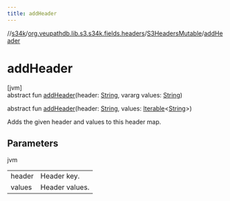 ```yaml
---
title: addHeader
---
```

//[s34k](../../../index.html)/[org.veupathdb.lib.s3.s34k.fields.headers](../index.html)/[S3HeadersMutable](index.html)/[addHeader](add-header.html)



# addHeader



[jvm]\
abstract fun [addHeader](add-header.html)(header: [String](https://kotlinlang.org/api/latest/jvm/stdlib/kotlin/-string/index.html), vararg values: [String](https://kotlinlang.org/api/latest/jvm/stdlib/kotlin/-string/index.html))

abstract fun [addHeader](add-header.html)(header: [String](https://kotlinlang.org/api/latest/jvm/stdlib/kotlin/-string/index.html), values: [Iterable](https://kotlinlang.org/api/latest/jvm/stdlib/kotlin.collections/-iterable/index.html)&lt;[String](https://kotlinlang.org/api/latest/jvm/stdlib/kotlin/-string/index.html)&gt;)



Adds the given header and values to this header map.



## Parameters


jvm

| | |
|---|---|
| header | Header key. |
| values | Header values. |





